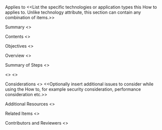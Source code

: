 Applies to
<<List the specific technologies or application types this How to applies to. Unlike technology attribute, this section can contain any combination of items.>>

Summary
<<Insert brief executive summary of the How to content.>>

Contents
<<Insert table of content for the How to.>>

Objectives
<<List the tasks that will be accomplished by reading the How to document.>>

Overview
<<Insert background and contextual information necessary in order understand and use the How to.>>

Summary of Steps
<<List all the required logical steps heading for the How To in question.>>

<<Step N>>
<<Insert actionable content for each logical step.>>

Considerations <<Name>>
<<Optionally insert additional issues to consider while using the How to, for example security consideration, performance consideration etc.>>

Additional Resources
<<Add links to additional resources.>>

Related Items
<<Add information about related guideline or checklist items here.>>

Contributors and Reviewers
<<Place the names of all the contributors and reviewers for this content here.>>
